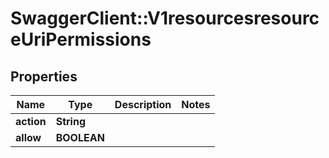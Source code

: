 # SwaggerClient::V1resourcesresourceUriPermissions

## Properties
Name | Type | Description | Notes
------------ | ------------- | ------------- | -------------
**action** | **String** |  | 
**allow** | **BOOLEAN** |  | 

